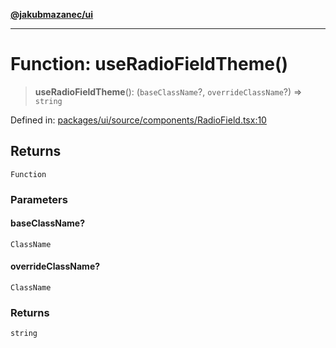 [**@jakubmazanec/ui**](../README.md)

---

# Function: useRadioFieldTheme()

> **useRadioFieldTheme**(): (`baseClassName`?, `overrideClassName`?) => `string`

Defined in:
[packages/ui/source/components/RadioField.tsx:10](https://github.com/jakubmazanec/tools/blob/4a8f82fa13ce52bb52e412e9ac98b543cce14fc2/packages/ui/source/components/RadioField.tsx#L10)

## Returns

`Function`

### Parameters

#### baseClassName?

`ClassName`

#### overrideClassName?

`ClassName`

### Returns

`string`
